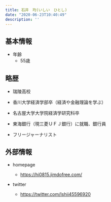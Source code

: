 ```yaml
---
title: 石井　均(いしい　ひとし)
date: "2020-06-23T10:40:49"
description: ''
---
```


## 基本情報

* 年齢
  * 55歳

## 略歴

* 瑞陵高校

* 香川大学経済学部卒（経済や金融理論を学ぶ）

* 名古屋大学大学院経済学研究科卒

* 東海銀行（現三菱ＵＦＪ銀行）に就職、銀行員

* フリージャーナリスト


## 外部情報

* homepage
  * https://hi0815.jimdofree.com/

* twitter
  * https://twitter.com/Ishii45596920

